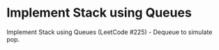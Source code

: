 # Implement Stack using Queues

Implement Stack using Queues (LeetCode #225) - Dequeue to simulate pop.
